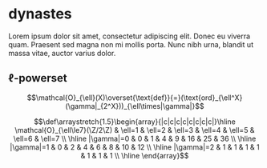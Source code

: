 # dynastes
Lorem ipsum dolor sit amet, consectetur adipiscing elit. Donec eu viverra quam. Praesent sed magna non mi mollis porta. Nunc nibh urna, blandit ut massa vitae, auctor varius dolor. 


## $\ell$-powerset

$$\mathcal{O}_{\ell}(X)\overset{\text{def}}{=}(\text{ord}_{\ell^X}(\gamma|_{2^X}))_{\ell\times|\gamma|}$$


$$\def\arraystretch{1.5}\begin{array}{|c|c|c|c|c|c|c|c|}\hline
  \mathcal{O}_{\ell\le7}(\Z/2\Z) & \ell=1 & \ell=2 & \ell=3 & \ell=4 & \ell=5 & \ell=6 & \ell=7 \\ \hline
  |\gamma|=0 & 0 & 1 & 4 & 9 & 16 & 25 & 36 \\ \hline
  |\gamma|=1 & 0 & 2 & 4 & 6 & 8 & 10 & 12 \\ \hline
  |\gamma|=2 & 1 & 1 & 1 & 1 & 1 & 1 & 1 \\ \hline
\end{array}$$

